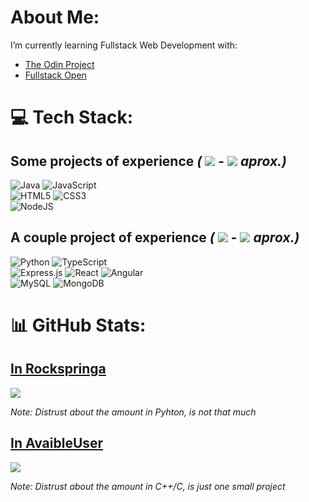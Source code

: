 # About Me:

I’m currently learning Fullstack Web Development with:
* [The Odin Project](theodinproject.com)
* [Fullstack Open](fullstackopen.com)


# 💻 Tech Stack:

## Some projects of experience _( ![](https://geps.dev/progress/40) - ![](https://geps.dev/progress/65) aprox.)_

![Java](https://img.shields.io/badge/java-%23ED8B00.svg?style=for-the-badge&logo=java&logoColor=white) ![JavaScript](https://img.shields.io/badge/javascript-%23323330.svg?style=for-the-badge&logo=javascript&logoColor=%23F7DF1E)<br />
![HTML5](https://img.shields.io/badge/html5-%23E34F26.svg?style=for-the-badge&logo=html5&logoColor=white) ![CSS3](https://img.shields.io/badge/css3-%231572B6.svg?style=for-the-badge&logo=css3&logoColor=white)<br />
![NodeJS](https://img.shields.io/badge/node.js-6DA55F?style=for-the-badge&logo=node.js&logoColor=white)

## A couple project of experience _( ![](https://geps.dev/progress/10) - ![](https://geps.dev/progress/30) aprox.)_

![Python](https://img.shields.io/badge/python-3670A0?style=for-the-badge&logo=python&logoColor=ffdd54) ![TypeScript](https://img.shields.io/badge/typescript-%23007ACC.svg?style=for-the-badge&logo=typescript&logoColor=white)<br />
![Express.js](https://img.shields.io/badge/express.js-%23404d59.svg?style=for-the-badge&logo=express&logoColor=%2361DAFB) ![React](https://img.shields.io/badge/react-%2320232a.svg?style=for-the-badge&logo=react&logoColor=%2361DAFB) ![Angular](https://img.shields.io/badge/angular-%23DD0031.svg?style=for-the-badge&logo=angular&logoColor=white)<br />
![MySQL](https://img.shields.io/badge/mysql-%2300f.svg?style=for-the-badge&logo=mysql&logoColor=white) ![MongoDB](https://img.shields.io/badge/MongoDB-%234ea94b.svg?style=for-the-badge&logo=mongodb&logoColor=white)


# 📊 GitHub Stats:

## [In Rockspringa](https://github.com/Rockspringa)

![](https://github-readme-stats.vercel.app/api/top-langs/?username=Rockspringa&theme=dark&hide_border=false&include_all_commits=true&count_private=true&layout=compact)

_Note: Distrust about the amount in Pyhton, is not that much_

## [In AvaibleUser](https://github.com/AvaibleUser)

![](https://github-readme-stats.vercel.app/api/top-langs/?username=AvaibleUser&theme=dark&hide_border=false&include_all_commits=true&count_private=true&layout=compact)

_Note: Distrust about the amount in C++/C, is just one small project_
